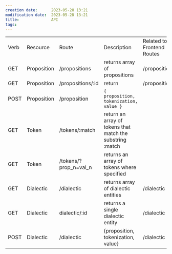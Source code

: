 ```yaml
---
creation date:		2023-05-28 13:21
modification date:	2023-05-28 13:21
title: 				API
tags:
---
```

|      |             |                       |                                                           |                            |
| ---- | ----------- | --------------------- | --------------------------------------------------------- | -------------------------- |
| Verb | Resource    | Route                 | Description                                               | Related to Frontend Routes |
| GET  | Proposition | /propositions         | returns array of propositions                             | /propositions/:id          |
| GET  | Proposition | /propositions/:id     | return                                                    | /propositions/:id          |
| POST | Proposition | /proposition          | `{ proposition, tokenization, value }`                    |                            |
| GET  | Token       | /tokens/:match        | return an array of tokens that match the substring :match |                            |
| GET  | Token       | /tokens/?prop_n=val_n | returns an array of tokens where specified                |                            |
| GET  | Dialectic   | /dialectic            | returns array of dialectic entities                       | /dialectic                 |
| GET  | Dialectic   | dialectic/:id         | returns a single dialectic entity                         | /dialectic                 |
| POST | Dialectic   | /dialectic            | {proposition, tokenization, value}                        | /dialectic                 |